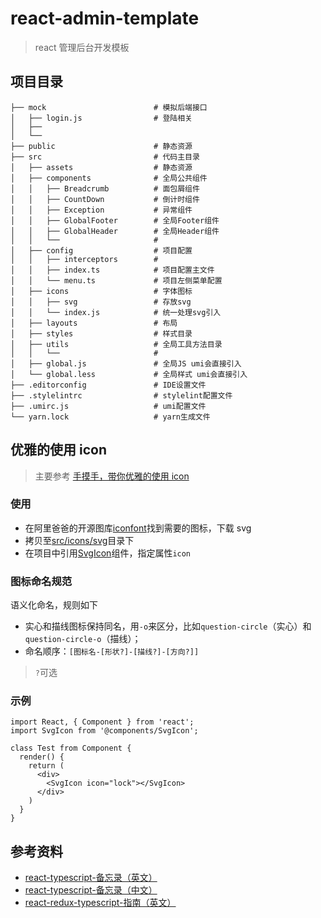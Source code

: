 # react-admin-template

> react 管理后台开发模板

## 项目目录

```
├── mock                        # 模拟后端接口
│   ├── login.js                # 登陆相关
│   ├──
│   └──
├── public                      # 静态资源
├── src                         # 代码主目录
│   ├── assets                  # 静态资源
│   ├── components              # 全局公共组件
│   │   ├── Breadcrumb          # 面包屑组件
│   │   ├── CountDown           # 倒计时组件
│   │   ├── Exception           # 异常组件
│   │   ├── GlobalFooter        # 全局Footer组件
│   │   ├── GlobalHeader        # 全局Header组件
│   │   └──                     #
│   ├── config                  # 项目配置
│   │   ├── interceptors        #
│   │   ├── index.ts            # 项目配置主文件
│   │   └── menu.ts             # 项目左侧菜单配置
│   ├── icons                   # 字体图标
│   │   ├── svg                 # 存放svg
│   │   └── index.js            # 统一处理svg引入
│   ├── layouts                 # 布局
│   ├── styles                  # 样式目录
│   ├── utils                   # 全局工具方法目录
│   │   └──                     #
│   ├── global.js               # 全局JS umi会直接引入
│   └── global.less             # 全局样式 umi会直接引入
├── .editorconfig               # IDE设置文件
├── .stylelintrc                # stylelint配置文件
├── .umirc.js                   # umi配置文件
└── yarn.lock                   # yarn生成文件
```

## 优雅的使用 icon

> 主要参考 [手摸手，带你优雅的使用 icon](https://juejin.im/post/59bb864b5188257e7a427c09)

### 使用

- 在阿里爸爸的开源图库[iconfont](http://iconfont.cn)找到需要的图标，下载 svg
- 拷贝至[src/icons/svg](./src/icons/svg)目录下
- 在项目中引用[SvgIcon](./src/components/SvgIcon)组件，指定属性`icon`

### 图标命名规范

语义化命名，规则如下

- 实心和描线图标保持同名，用`-o`来区分，比如`question-circle`（实心）和`question-circle-o`（描线）；
- 命名顺序：`[图标名-[形状?]-[描线?]-[方向?]]`

> `?`可选

### 示例

```
import React, { Component } from 'react';
import SvgIcon from '@components/SvgIcon';

class Test from Component {
  render() {
    return (
      <div>
        <SvgIcon icon="lock"></SvgIcon>
      </div>
    )
  }
}
```

## 参考资料

- [react-typescript-备忘录（英文）](https://github.com/sw-yx/react-typescript-cheatsheet)
- [react-typescript-备忘录（中文）](https://github.com/fi3ework/blog/tree/master/react-typescript-cheatsheet-cn)
- [react-redux-typescript-指南（英文）](https://github.com/piotrwitek/react-redux-typescript-guide)
